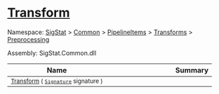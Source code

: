 # [Transform](./UniformScale-100663843.md)

Namespace: [SigStat]() > [Common](./../../../../README.md) > [PipelineItems]() > [Transforms]() > [Preprocessing](./../README.md)

Assembly: SigStat.Common.dll

| Name | Summary  |
| ------| -----------:|
| <sub>[Transform](./UniformScale-100663843.md) ( [`Signature`](./../../../../Signature.md) signature )</sub> | <img width=225/><sub></sub>
